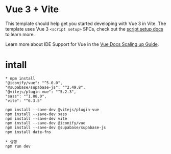 # Vue 3 + Vite

This template should help get you started developing with Vue 3 in Vite. The template uses Vue 3 `<script setup>` SFCs, check out the [script setup docs](https://v3.vuejs.org/api/sfc-script-setup.html#sfc-script-setup) to learn more.

Learn more about IDE Support for Vue in the [Vue Docs Scaling up Guide](https://vuejs.org/guide/scaling-up/tooling.html#ide-support).


# intall
```
* npm install
"@iconify/vue": "^5.0.0",
"@supabase/supabase-js": "^2.49.8",
"@vitejs/plugin-vue": "^5.2.3",
"sass": "^1.88.0",
"vite": "^6.3.5"

npm install --save-dev @vitejs/plugin-vue
npm install --save-dev sass
npm install --save-dev vite
npm install --save-dev @iconify/vue
npm install --save-dev @supabase/supabase-js
npm install date-fns

* 실행
npm run dev
```